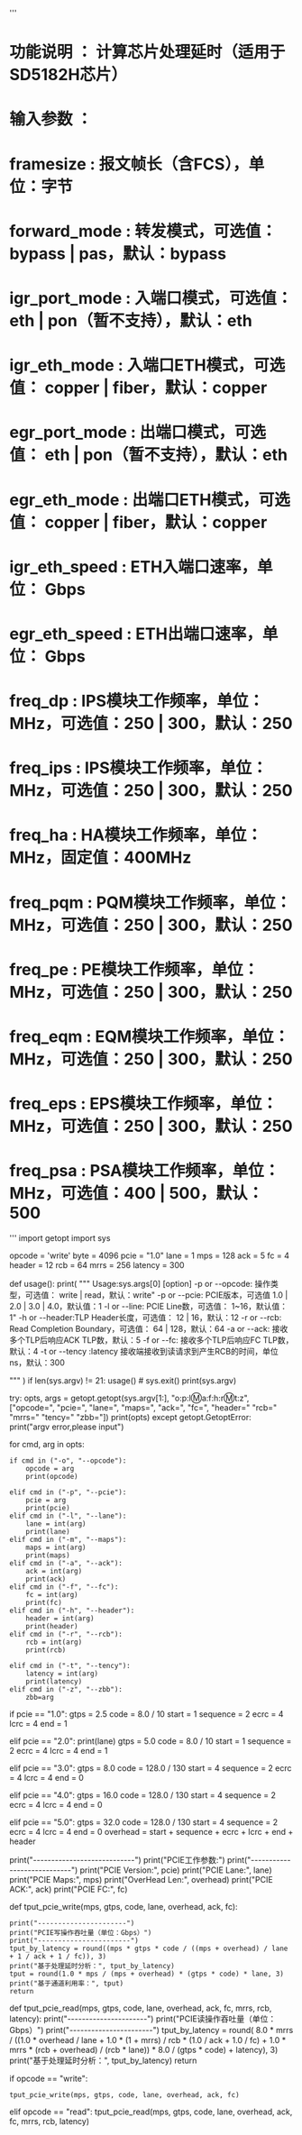 '''

# 功能说明 ： 计算芯片处理延时（适用于SD5182H芯片）
# 输入参数 ：
 #           framesize  : 报文帧长（含FCS），单位：字节
 #			forward_mode   : 转发模式，可选值： bypass | pas，默认：bypass
 #			igr_port_mode  : 入端口模式，可选值： eth | pon（暂不支持），默认：eth
 #			igr_eth_mode   : 入端口ETH模式，可选值： copper | fiber，默认：copper
 #			egr_port_mode  : 出端口模式，可选值： eth | pon（暂不支持），默认：eth
 #			egr_eth_mode   : 出端口ETH模式，可选值： copper | fiber，默认：copper
 #			igr_eth_speed  : ETH入端口速率，单位： Gbps
 #			egr_eth_speed  : ETH出端口速率，单位： Gbps
 #			freq_dp    : IPS模块工作频率，单位：MHz，可选值：250 | 300，默认：250
 #			freq_ips   : IPS模块工作频率，单位：MHz，可选值：250 | 300，默认：250
 #			freq_ha    : HA模块工作频率，单位：MHz，固定值：400MHz
 #			freq_pqm   : PQM模块工作频率，单位：MHz，可选值：250 | 300，默认：250
 #			freq_pe    : PE模块工作频率，单位：MHz，可选值：250 | 300，默认：250
 #			freq_eqm   : EQM模块工作频率，单位：MHz，可选值：250 | 300，默认：250
 #			freq_eps   : EPS模块工作频率，单位：MHz，可选值：250 | 300，默认：250
 #			freq_psa   : PSA模块工作频率，单位：MHz，可选值：400 | 500，默认：500
'''
import getopt
import sys



opcode = 'write'
byte = 4096
pcie = "1.0"
lane = 1
mps = 128
ack = 5
fc = 4
header = 12
rcb = 64
mrrs = 256
latency = 300

def usage():
    print(
"""
Usage:sys.args[0] [option]
-p or --opcode: 操作类型，可选值： write | read，默认：write"
-p or --pcie: PCIE版本，可选值 1.0 | 2.0 | 3.0 | 4.0，默认值：1
-l or --line: PCIE Line数，可选值： 1~16，默认值：1"
-h or --header:TLP Header长度，可选值： 12 | 16，默认：12
-r or --rcb: Read Completion Boundary，可选值： 64 | 128，默认：64
-a or --ack: 接收多个TLP后响应ACK TLP数，默认：5
-f or --fc: 接收多个TLP后响应FC TLP数，默认：4
-t or --tency :latency 接收端接收到读请求到产生RCB的时间，单位ns，默认：300 

"""
    )
if len(sys.argv) != 21:
    usage()
    # sys.exit()
print(sys.argv)

try:
    opts, args = getopt.getopt(sys.argv[1:], "o:p:l:m:a:f:h:r:m:t:z", ["opcode=", "pcie=", "lane=", "maps=", "ack=", "fc=", "header=" "rcb=" "mrrs=" "tency=" "zbb="])
    print(opts)
except getopt.GetoptError:
    print("argv error,please input")


for cmd, arg in opts:

    if cmd in ("-o", "--opcode"):
        opcode = arg
        print(opcode)

    elif cmd in ("-p", "--pcie"):
        pcie = arg
        print(pcie)
    elif cmd in ("-l", "--lane"):
        lane = int(arg)
        print(lane)
    elif cmd in ("-m", "--maps"):
        maps = int(arg)
        print(maps)
    elif cmd in ("-a", "--ack"):
        ack = int(arg)
        print(ack)
    elif cmd in ("-f", "--fc"):
        fc = int(arg)
        print(fc)
    elif cmd in ("-h", "--header"):
        header = int(arg)
        print(header)
    elif cmd in ("-r", "--rcb"):
        rcb = int(arg)
        print(rcb)

    elif cmd in ("-t", "--tency"):
        latency = int(arg)
        print(latency)
    elif cmd in ("-z", "--zbb"):
        zbb=arg






if pcie == "1.0":
    gtps = 2.5
    code = 8.0 / 10
    start = 1
    sequence = 2
    ecrc = 4
    lcrc = 4
    end = 1

elif pcie == "2.0":
    print(lane)
    gtps = 5.0
    code = 8.0 / 10
    start = 1
    sequence = 2
    ecrc = 4
    lcrc = 4
    end = 1

elif pcie == "3.0":
    gtps = 8.0
    code = 128.0 / 130
    start = 4
    sequence = 2
    ecrc = 4
    lcrc = 4
    end = 0


elif pcie == "4.0":
    gtps = 16.0
    code = 128.0 / 130
    start = 4
    sequence = 2
    ecrc = 4
    lcrc = 4
    end = 0

elif pcie == "5.0":
    gtps = 32.0
    code = 128.0 / 130
    start = 4
    sequence = 2
    ecrc = 4
    lcrc = 4
    end = 0
overhead = start + sequence + ecrc + lcrc + end + header


print("----------------------------")
print("PCIE工作参数:")
print("----------------------------")
print("PCIE Version:", pcie)
print("PCIE Lane:", lane)
print("PCIE Maps:", mps)
print("OverHead Len:", overhead)
print("PCIE ACK:", ack)
print("PCIE FC:", fc)


def tput_pcie_write(mps, gtps, code, lane, overhead, ack, fc):

    print("----------------------")
    print("PCIE写操作吞吐量（单位：Gbps）")
    print("-----------------------")
    tput_by_latency = round((mps * gtps * code / ((mps + overhead) / lane + 1 / ack + 1 / fc)), 3)
    print("基于处理延时分析：", tput_by_latency)
    tput = round(1.0 * mps / (mps + overhead) * (gtps * code) * lane, 3)
    print("基于通道利用率：", tput)
    return


def tput_pcie_read(mps, gtps, code, lane, overhead, ack, fc, mrrs, rcb, latency):
    print("----------------------")
    print("PCIE读操作吞吐量（单位：Gbps）")
    print("-----------------------")
    tput_by_latency = round(
        8.0 * mrrs / ((1.0 * overhead / lane + 1.0 * (1 + mrrs) / rcb * (1.0 / ack + 1.0 / fc) + 1.0
                       * mrrs * (rcb + overhead) / (rcb * lane)) * 8.0 / (gtps * code) + latency), 3)
    print("基于处理延时分析：", tput_by_latency)
    return


if opcode == "write":

    tput_pcie_write(mps, gtps, code, lane, overhead, ack, fc)


elif opcode == "read":
    tput_pcie_read(mps, gtps, code, lane, overhead, ack, fc, mrrs, rcb, latency)

